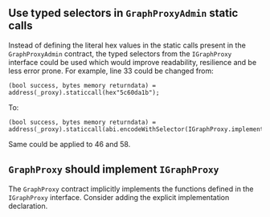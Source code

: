 ## Use typed selectors in `GraphProxyAdmin` static calls

Instead of defining the literal hex values in the static calls present in the `GraphProxyAdmin` contract, the typed selectors from the `IGraphProxy` interface could be used which would improve readability, resilience and be less error prone. For example, line 33 could be changed from:

```
(bool success, bytes memory returndata) = address(_proxy).staticcall(hex"5c60da1b");
```

To:

```
(bool success, bytes memory returndata) = address(_proxy).staticcall(abi.encodeWithSelector(IGraphProxy.implementation.selector));
```

Same could be applied to 46 and 58.

## `GraphProxy` should implement `IGraphProxy`

The `GraphProxy` contract implicitly implements the functions defined in the `IGraphProxy` interface. Consider adding the explicit implementation declaration.
